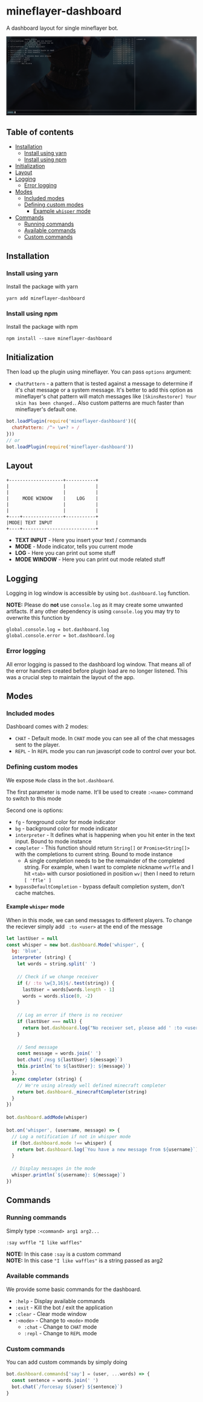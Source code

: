 # mineflayer-dashboard
A dashboard layout for single mineflayer bot.

![dashboard screenshot](docs/screenshot.png)

## Table of contents

<!-- toc -->

- [Installation](#installation)
  * [Install using yarn](#install-using-yarn)
  * [Install using npm](#install-using-npm)
- [Initialization](#initialization)
- [Layout](#layout)
- [Logging](#logging)
  * [Error logging](#error-logging)
- [Modes](#modes)
  * [Included modes](#included-modes)
  * [Defining custom modes](#defining-custom-modes)
    + [Example `whisper` mode](#example-whisper-mode)
- [Commands](#commands)
  * [Running commands](#running-commands)
  * [Available commands](#available-commands)
  * [Custom commands](#custom-commands)

<!-- tocstop -->

## Installation
### Install using yarn
Install the package with yarn
```shell script
yarn add mineflayer-dashboard
```
### Install using npm
Install the package with npm
```shell script
npm install --save mineflayer-dashboard
```
## Initialization
Then load up the plugin using mineflayer.
You can pass `options` argument:
- `chatPattern` - a pattern that is tested against a message to determine if it's chat message or a system message. It's better to add this option as mineflayer's chat pattern will match messages like `[SkinsRestorer] Your skin has been changed.`. Also custom patterns are much faster than mineflayer's default one.
```js
bot.loadPlugin(require('mineflayer-dashboard')({
  chatPattern: /^» \w+? » /
}))
// or
bot.loadPlugin(require('mineflayer-dashboard'))
```

## Layout
```
+--------------------+-----------+
|                    |           |
|                    |           |
|     MODE WINDOW    |    LOG    |
|                    |           |
|                    |           |
+----+---------------+-----------+
|MODE| TEXT INPUT                |
+----+---------------------------+
```

- **TEXT INPUT** - Here you insert your text / commands
- **MODE** - Mode indicator, tells you current mode
- **LOG** - Here you can print out some stuff
- **MODE WINDOW** - Here you can print out mode related stuff

## Logging
Logging in log window is accessible by using `bot.dashboard.log` function. 

**NOTE:** Please do **not** use `console.log` as it may create some unwanted artifacts. If any other dependency is using `console.log` you may try to overwrite this function by
```shell script
global.console.log = bot.dashboard.log
global.console.error = bot.dashboard.log
```

### Error logging
All error logging is passed to the dashboard log window. That means all of the error handlers created before plugin load are no longer listened. This was a crucial step to maintain the layout of the app.

## Modes
### Included modes
Dashboard comes with 2 modes:
- `CHAT` - Default mode. In `CHAT` mode you can see all of the chat messages sent to the player.
- `REPL` - In `REPL` mode you can run javascript code to control over your bot.

### Defining custom modes
We expose `Mode` class in the `bot.dashboard`.

The first parameter is mode name. It'll be used to create `:<name>` command to switch to this mode

Second one is options:
- `fg` - foreground color for mode indicator
- `bg` - background color for mode indicator
- `interpreter` - It defines what is happening when you hit enter in the text input. Bound to mode instance
- `completer` - This function should return `String[]` or `Promise<String[]>` with the completions to current string. Bound to mode instance
  - A single completion needs to be the remainder of the completed string. For example, when I want to complete nickname `wvffle` and I hit `<tab>` with cursor posiotioned in position `wv|` then I need to return `[ 'ffle' ]`
- `bypassDefaultCompletion` - bypass default completion system, don't cache matches.

#### Example `whisper` mode
When in this mode, we can send messages to different players. To change the reciever simply add ` :to <user>` at the end of the message
```js
let lastUser = null
const whisper = new bot.dashboard.Mode('whisper', {
  bg: 'blue',
  interpreter (string) {
    let words = string.split(' ')

    // Check if we change receiver
    if (/ :to \w{3,16}$/.test(string)) {
      lastUser = words[words.length - 1]
      words = words.slice(0, -2)
    }
    
    // Log an error if there is no receiver
    if (lastUser === null) {
      return bot.dashboard.log("No receiver set, please add ' :to <user>' at the end of the message")
    }   

    // Send message
    const message = words.join(' ')
    bot.chat(`/msg ${lastUser} ${message}`)
    this.println(`to ${lastUser}: ${message}`)
  },
  async completer (string) {
    // We're using already well defined minecraft completer
    return bot.dashboard._minecraftCompleter(string)
  }
})

bot.dashboard.addMode(whisper)

bot.on('whisper', (username, message) => {
  // Log a notification if not in whisper mode
  if (bot.dashboard.mode !== whisper) {
    return bot.dashboard.log(`You have a new message from ${username}`)
  } 

  // Display messages in the mode
  whisper.println(`${username}: ${message}`)
})
```

## Commands
### Running commands
Simply type `:<command> arg1 arg2...`
```shell script
:say wvffle "I like waffles"
```
**NOTE:** In this case `:say` is a custom command<br>
**NOTE:** In this case `"I like waffles"` is a string passed as arg2

### Available commands
We provide some basic commands for the dashboard.
- `:help` - Display available commands
- `:exit` - Kill the bot / exit the application
- `:clear` - Clear mode window
- `:<mode>` - Change to `<mode>` mode
  - `:chat` - Change to `CHAT` mode
  - `:repl` - Change to `REPL` mode
  
### Custom commands
You can add custom commands by simply doing
```js
bot.dashboard.commands['say'] = (user, ...words) => {
  const sentence = words.join(' ')
  bot.chat(`/forcesay ${user} ${sentence}`)
}
```
